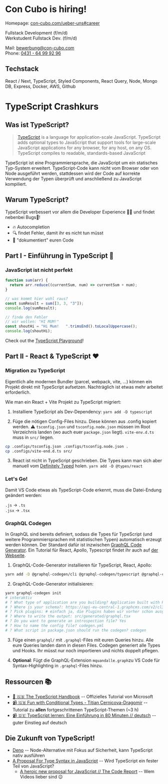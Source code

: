 # Con Cubo is hiring!

Homepage: [con-cubo.com/ueber-uns#career](https://www.con-cubo.com/ueber-uns#career)

Fullstack Development (f/m/d) <br/>
Werkstudent Fullstack Dev. (f/m/d)

Mail: bewerbung@con-cubo.com <br/>
Phone: <a href="tel:+4943164999296">0431 - 64 99 92 96</a>

## Techstack

React / Next, TypeScript, Styled Components, React Query, Node, Mongo DB, Express, Docker, AWS, Github

# TypeScript Crashkurs

## Was ist TypeScript?

> [TypeScript](https://www.typescriptlang.org) is a language for application-scale JavaScript. TypeScript adds optional types to JavaScript that support tools for large-scale JavaScript applications for any browser, for any host, on any OS. TypeScript compiles to readable, standards-based JavaScript

TypeScript ist eine Programmiersprache, die JavaScript um ein statisches Typ-System erweitert. TypeScript-Code kann nicht vom Browser oder von Node ausgeführt werden, stattdessen wird der Code auf korrekte Verwendung der Typen überprüft und anschließend zu JavaScript kompiliert.

## Warum TypeScript?

TypeScript verbessert vor allem die Developer Experience 👩‍💻 und findet nebenbei Bugs🐛!

- 🔥 Autocompletion
- 🔍 findet Fehler, damit ihr es nicht tun müsst
- 📄 "dokumentiert" euren Code

## Part I - Einführung in TypeScript 🚀

### JavaScript ist nicht perfekt

```js
function sum(arr) {
  return arr.reduce((currentSum, num) => currentSum + num);
}

// was kommt hier wohl raus?
const sumResult = sum([3, 3, "3"]);
console.log(sumResult);

// finde den Fehler
// wir wollen: "HI MUM!"
const shoutHi = "Hi Mum!   ".trimsEnd().toLocalUppercase();
console.log(shoutHi);
```

Check out the [TypeScript Playground](https://www.typescriptlang.org/play)!

## Part II - React & TypeScript ❤️

### Migration zu TypeScript

Eigentlich alle modernen Bundler (parcel, webpack, vite, ...) können ein Projekt direkt mit TypeScript aufsetzen. Nachträglich ist etwas mehr arbeitet erforderlich.

Wie man ein React + Vite Projekt zu TypeScript migriert:

1. Installiere TypeScript als Dev-Dependency: `yarn add -D typescript`

2. Füge die nötigen Config-Files hinzu. Diese können aus .config kopiert werden. ⚠️ `tsconfig.json` und `tsconfig.node.json` müssen im Root Verzeichnis landen (wo auch euer `package.json` liegt). `vite-env.d.ts` muss in `src/` liegen.

```sh
cp .configs/tsconfig.json .configs/tsconfig.node.json .
cp .configs/vite-end.d.ts src/
```

3. React ist nicht in TypeScript geschrieben. Die Types kann man sich aber manuell vom [Definitely Typed](https://github.com/DefinitelyTyped/DefinitelyTyped/) holen. `yarn add -D @types/react`

### Let's Go!

Damit VS Code etwas als TypeScript-Code erkennt, muss die Datei-Endung geändert werden:

`.js` -> `.ts`<br/>
`.jsx` -> `.tsx`

### GraphQL Codegen

In GraphQL sind bereits definiert, sodass die Types für TypeScript (und weitere Programmiersprachen mit statistischen Typen) automatisch erzeugt werden können. Der Standard dafür ist inzwischen [GraphQL Code Generator](https://www.graphql-code-generator.com/). Ein Tutorial für React, Apollo, Typescript findet ihr auch auf [der Webseite](https://www.graphql-code-generator.com/plugins/typescript-react-apollo).

1. GraphQL-Code-Generator installieren für TypeScript, React, Apollo:

```sh
yarn add -D @graphql-codegen/cli @graphql-codegen/typescript @graphql-codegen/typescript-operations @graphql-codegen/typescript-react-apollo @graphql-codegen/introspection
```

2. GraphQL-Code-Generator initialisieren:

```sh
yarn graphql-codegen init
# interaktiv
# ? What type of application are you building? Application built with React
# ? Where is your schema?: https://api-eu-central-1.graphcms.com/v2/cl3d189141hkk01xpcesz7a2l/master # hier muss euer GraphQL-Endpunkt rein
# ? Pick plugins: # einfach ja, die Plugins haben wir vorher schon ausgewählt
# ? Where to write the output: src/generated/graphql.tsx
# ? Do you want to generate an introspection file? Yes
# ? How to name the config file? codegen.yml
# ? What script in package.json should run the codegen? codegen
```

3. Füge einen `graphql/` mit `.graphql`-Files mit euren Queries hinzu. Alle eure Queries landen dann in diesen Files. Codegen generiert alle Types und Hooks. Ihr müsst nur noch importieren und nichts doppelt pflegen.

4. **Optional**: Fügt die GraphQL-Extension `mquandalle.graph`zu VS Code für Syntax-Highlighting in `.graphql`-Files hinzu.

## Ressourcen 📚

- [📘 🇬🇧 The TypeScript Handbook](https://www.typescriptlang.org/docs/handbook/intro.html) -- Offizielles Tutorial von Microsoft
- [📹 🇬🇧 Fun with Conditional Types - Titian Cernicova-Dragomir](https://www.youtube.com/watch?v=27fL-rUXrJM) -- Tutorial zu **allen** fortgeschrittenen TypeScript-Themen (~3 h)
- [📹 🇩🇪 TypeScript lernen: Eine Einführung in 80 Minuten // deutsch](https://www.youtube.com/watch?v=_CaGUZNEobk) -- guter Einstieg auf deutsch

## Die Zukunft von TypeScript!

- [Deno](https://deno.land/) -- Node-Alternative mit Fokus auf Sicherheit, kann TypeScript nativ ausführen
- [A Proposal For Type Syntax in JavaScript](https://devblogs.microsoft.com/typescript/a-proposal-for-type-syntax-in-javascript/) -- Wird TypeScript ein fester Teil von JavaScript?
  - [A heroic new proposal for JavaScript // The Code Report](https://www.youtube.com/watch?v=O9F4K804XC8) -- Wem Videos lieber sind 😉
